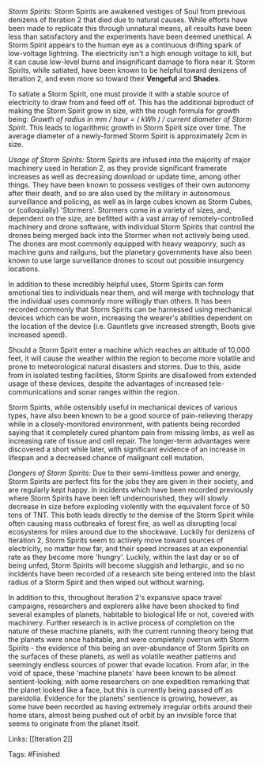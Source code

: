 *Storm Spirits:*
Storm Spirits are awakened vestiges of Soul from previous denizens of Iteration 2 that died due to natural causes. While efforts have been made to replicate this through unnatural means, all results have been less than satisfactory and the experiments have been deemed unethical. A Storm Spirit appears to the human eye as a continuous drifting spark of low-voltage lightning. The electricity isn't a high enough voltage to kill, but it can cause low-level burns and insignificant damage to flora near it. Storm Spirits, while satiated, have been known to be helpful toward denizens of Iteration 2, and even more so toward their **Vengeful** and **Shades**.

To satiate a Storm Spirit, one must provide it with a stable source of electricity to draw from and feed off of. This has the additional biproduct of making the Storm Spirit grow in size, with the rough formula for growth being: *Growth of radius in mm / hour = ( kWh ) / current diameter of Storm Spirit*. This leads to logarithmic growth in Storm Spirit size over time. The average diameter of a newly-formed Storm Spirit is approximately 2cm in size.

*Usage of Storm Spirits:*
Storm Spirits are infused into the majority of major machinery used in Iteration 2, as they provide significant framerate increases as well as decreasing download or update time, among other things. They have been known to possess vestiges of their own autonomy after their death, and so are also used by the military in autonomous surveillance and policing, as well as in large cubes known as Storm Cubes, or (colloquially) 'Stormers'. Stormers come in a variety of sizes, and, dependent on the size, are befitted with a vast array of remotely-controlled machinery and drone software, with individual Storm Spirits that control the drones being merged back into the Stormer when not actively being used. The drones are most commonly equipped with heavy weaponry, such as machine guns and railguns, but the planetary governments have also been known to use large surveillance drones to scout out possible insurgency locations.

In addition to these incredibly helpful uses, Storm Spirits can form emotional ties to individuals near them, and will merge with technology that the individual uses commonly more willingly than others. It has been recorded commonly that Storm Spirits can be harnessed using mechanical devices which can be worn, increasing the wearer's abilities dependent on the location of the device (i.e. Gauntlets give increased strength, Boots give increased speed).

Should a Storm Spirit enter a machine which reaches an altitude of 10,000 feet, it will cause the weather within the region to become more volatile and prone to meteorological natural disasters and storms. Due to this, aside from in isolated testing facilities, Storm Spirits are disallowed from extended usage of these devices, despite the advantages of increased tele-communications and sonar ranges within the region.

Storm Spirits, while ostensibly useful in mechanical devices of various types, have also been known to be a good source of pain-relieving therapy while in a closely-monitored environment, with patients being recorded saying that it completely cured phantom pain from missing limbs, as well as increasing rate of tissue and cell repair. The longer-term advantages were discovered a short while later, with significant evidence of an increase in lifespan and a decreased chance of malignant cell mutation.

*Dangers of Storm Spirits:*
Due to their semi-limitless power and energy, Storm Spirits are perfect fits for the jobs they are given in their society, and are regularly kept happy. In incidents which have been recorded previously where Storm Spirits have been left undernourished, they will slowly decrease in size before exploding violently with the equivalent force of 50 tons of TNT. This both leads directly to the demise of the Storm Spirit while often causing mass outbreaks of forest fire, as well as disrupting local ecosystems for miles around due to the shockwave. Luckily for denizens of Iteration 2, Storm Spirits seem to actively move toward sources of electricity, no matter how far, and their speed increases at an exponential rate as they become more 'hungry'. Luckily, within the last day or so of being unfed, Storm Spirits will become sluggish and lethargic, and so no incidents have been recorded of a research site being entered into the blast radius of a Storm Spirit and then wiped out without warning.

In addition to this, throughout Iteration 2's expansive space travel campaigns, researchers and explorers alike have been shocked to find several examples of planets, habitable to biological life or not, covered with machinery. Further research is in active process of completion on the nature of these machine planets, with the current running theory being that the planets were once habitable, and were completely overrun with Storm Spirits - the evidence of this being an over-abundance of Storm Spirits on the surfaces of these planets, as well as volatile weather patterns and seemingly endless sources of power that evade location. From afar, in the void of space, these 'machine planets' have been known to be almost sentient-looking, with some researchers on one expedition remarking that the planet looked like a face, but this is currently being passed off as pareidolia. Evidence for the planets' sentience is growing, however, as some have been recorded as having extremely irregular orbits around their home stars, almost being pushed out of orbit by an invisible force that seems to originate from the planet itself.

Links:
[[Iteration 2]]

Tags:
#Finished 